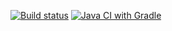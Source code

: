 [![Build status](https://ci.appveyor.com/api/projects/status/70ebajomhokeuw0n/branch/master?svg=true)](https://ci.appveyor.com/project/leonidbeltsov/qa23-aqa2-2/branch/master)
[![Java CI with Gradle](https://github.com/leonidbeltsov/QA23_AQA2.2/actions/workflows/MyGradleWorkflow.yml/badge.svg)](https://github.com/leonidbeltsov/QA23_AQA2.2/actions/workflows/MyGradleWorkflow.yml)